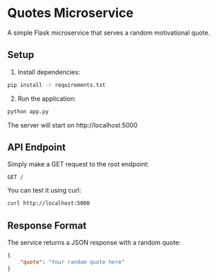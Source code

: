 # Quotes Microservice

A simple Flask microservice that serves a random motivational quote.

## Setup

1. Install dependencies:
```bash
pip install -r requirements.txt
```

2. Run the application:
```bash
python app.py
```

The server will start on http://localhost:5000

## API Endpoint

Simply make a GET request to the root endpoint:
```
GET /
```

You can test it using curl:
```bash
curl http://localhost:5000
```

## Response Format

The service returns a JSON response with a random quote:
```json
{
    "quote": "Your random quote here"
}
``` 

